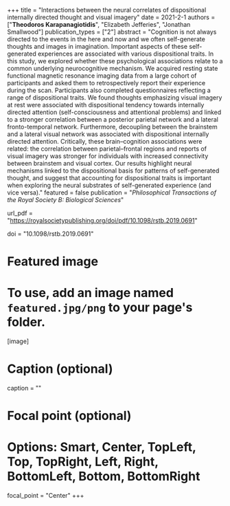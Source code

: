 +++
title = "Interactions between the neural correlates of dispositional internally directed thought and visual imagery"
date = 2021-2-1
authors = ["**Theodoros Karapanagiotidis**", "Elizabeth Jefferies", "Jonathan Smallwood"]
publication_types = ["2"]
abstract = "Cognition is not always directed to the events in the here and now and we often self-generate thoughts and images in imagination. Important aspects of these self-generated experiences are associated with various dispositional traits. In this study, we explored whether these psychological associations relate to a common underlying neurocognitive mechanism. We acquired resting state functional magnetic resonance imaging data from a large cohort of participants and asked them to retrospectively report their experience during the scan. Participants also completed questionnaires reflecting a range of dispositional traits. We found thoughts emphasizing visual imagery at rest were associated with dispositional tendency towards internally directed attention (self-consciousness and attentional problems) and linked to a stronger correlation between a posterior parietal network and a lateral fronto-temporal network. Furthermore, decoupling between the brainstem and a lateral visual network was associated with dispositional internally directed attention. Critically, these brain–cognition associations were related: the correlation between parietal–frontal regions and reports of visual imagery was stronger for individuals with increased connectivity between brainstem and visual cortex. Our results highlight neural mechanisms linked to the dispositional basis for patterns of self-generated thought, and suggest that accounting for dispositional traits is important when exploring the neural substrates of self-generated experience (and vice versa)."
featured = false
publication = "*Philosophical Transactions of the Royal Society B: Biological Sciences*"

url_pdf = "https://royalsocietypublishing.org/doi/pdf/10.1098/rstb.2019.0691"

doi = "10.1098/rstb.2019.0691"

# Featured image
# To use, add an image named `featured.jpg/png` to your page's folder. 
[image]
  # Caption (optional)
  caption = ""

  # Focal point (optional)
  # Options: Smart, Center, TopLeft, Top, TopRight, Left, Right, BottomLeft, Bottom, BottomRight
  focal_point = "Center"
+++



<script type='text/javascript' src='https://d1bxh8uas1mnw7.cloudfront.net/assets/embed.js'></script>
<script async src="https://badge.dimensions.ai/badge.js" charset="utf-8"></script>


<div style="width: 100px; display: inline-block;" data-badge-popover="right" data-badge-type="donut" data-doi="10.1098/rstb.2019.0691" data-hide-no-mentions="true" class="altmetric-embed"></div>
<div style="display: inline-block; margin-bottom: 4em; margin-right: 40em;" class="__dimensions_badge_embed__" data-doi="10.1098/rstb.2019.0691" data-hide-zero-citations="true" data-style="small_circle" ></div>

